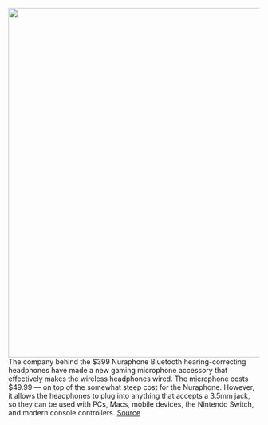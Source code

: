 <img src='https://cdn.vox-cdn.com/thumbor/Ylcmq7dODE7aXIwMWZNDsz363p0=/0x0:3758x2505/1200x800/filters:focal(1579x953:2179x1553)/cdn.vox-cdn.com/uploads/chorus_image/image/67593463/nuragamingheadset.0.jpg' width='700px' /><br/>
The company behind the $399 Nuraphone Bluetooth hearing-correcting headphones have made a new gaming microphone accessory that effectively makes the wireless headphones wired. The microphone costs $49.99 — on top of the somewhat steep cost for the Nuraphone. However, it allows the headphones to plug into anything that accepts a 3.5mm jack, so they can be used with PCs, Macs, mobile devices, the Nintendo Switch, and modern console controllers.
<a href='https://www.theverge.com/2020/10/7/21504588/nuraphone-hearing-correcting-bluetooth-headphones-gaming-microphone-attachment'> Source <a/>
